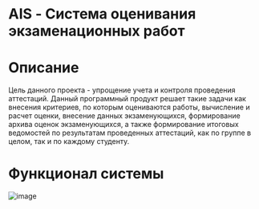 # AIS - Система оценивания экзаменационных работ

# Описание
Цель данного проекта - упрощение учета и контроля проведения аттестаций. Данный программный продукт решает такие задачи как внесения критериев, по которым оцениваются работы, вычисление и расчет оценки, внесение данных экзаменующихся, формирование архива оценок экзаменующихся, а также формирование итоговых ведомостей по результатам проведенных аттестаций, как по группе в целом, так и по каждому студенту.

# Функционал системы
![image](https://github.com/KataevMD/AIS/assets/57058579/07526512-faca-48bc-9a08-c8b71c8be15a)
